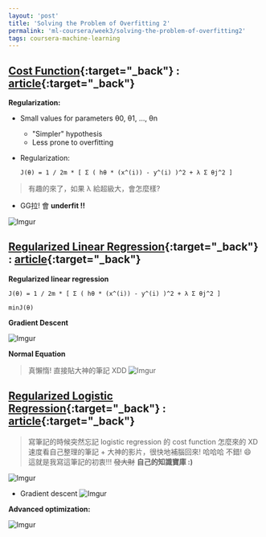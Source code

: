 ```yaml
---
layout: 'post'
title: 'Solving the Problem of Overfitting 2'
permalink: 'ml-coursera/week3/solving-the-problem-of-overfitting2'
tags: coursera-machine-learning
---
```


## [Cost Function](https://www.coursera.org/learn/machine-learning/lecture/B1MnL/cost-function){:target="_back"} : [article](https://www.coursera.org/learn/machine-learning/supplement/1tJlY/cost-function){:target="_back"}


__Regularization:__

- Small values for parameters θ0, θ1, ..., θn
   - "Simpler" hypothesis
   - Less prone to overfitting

- Regularization:
   
   ~~~
   J(θ) = 1 / 2m * [ Σ ( hθ * (x^(i)) - y^(i) )^2 + λ Σ θj^2 ]
   ~~~

> 有趣的來了，如果 λ 給超級大，會怎麼樣?

- GG拉! 會 **underfit !!** 

![Imgur](https://i.imgur.com/YBY0Np8.jpg)

## [Regularized Linear Regression](https://www.coursera.org/learn/machine-learning/lecture/QrMXd/regularized-linear-regression){:target="_back"} : [article](https://www.coursera.org/learn/machine-learning/supplement/pKAsc/regularized-linear-regression){:target="_back"}

__Regularized linear regression__

~~~
J(θ) = 1 / 2m * [ Σ ( hθ * (x^(i)) - y^(i) )^2 + λ Σ θj^2 ]

minJ(θ)
~~~

__Gradient Descent__

![Imgur](https://i.imgur.com/XTyObrK.gif)

__Normal Equation__
> 真懶惰! 直接貼大神的筆記 XDD
![Imgur](https://i.imgur.com/7uHZUd0.gif)

## [Regularized Logistic Regression](https://www.coursera.org/learn/machine-learning/lecture/4BHEy/regularized-logistic-regression){:target="_back"} : [article](https://www.coursera.org/learn/machine-learning/supplement/v51eg/regularized-logistic-regression){:target="_back"}

> 寫筆記的時候突然忘記 logistic regression 的 cost function 怎麼來的 XD <br/>
  速度看自己整理的筆記 + 大神的影片，很快地補腦回來! 哈哈哈 不錯! :smile: <br/>
  這就是我寫這筆記的初衷!!! ~~發大財~~ __自己的知識寶庫 :)__

![Imgur](https://i.imgur.com/tNT2GZ5.jpg?1)

- Gradient descent 
![Imgur](https://i.imgur.com/rPvntlf.gif)


__Advanced optimization:__

![Imgur](https://i.imgur.com/scAVWtt.gif)